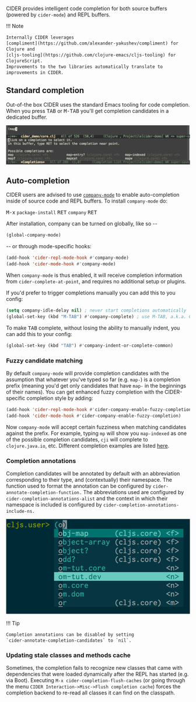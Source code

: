 CIDER provides intelligent code completion for both source buffers (powered by
`cider-mode`) and REPL buffers.

!!! Note

    Internally CIDER leverages
    [compliment](https://github.com/alexander-yakushev/compliment) for Clojure and
    [cljs-tooling](https://github.com/clojure-emacs/cljs-tooling) for ClojureScript.
    Improvements to the two libraries automatically translate to improvements in CIDER.

## Standard completion

Out-of-the box CIDER uses the standard Emacs tooling for code completion. When you
press <kbd>TAB</kbd> or <kbd>M-TAB</kbd> you'll get completion candidates in a
dedicated buffer.

![Code Completion](images/code_completion.png)

## Auto-completion

CIDER users are advised to use [`company-mode`](http://company-mode.github.io/)
to enable auto-completion inside of source code and REPL buffers.  To install
`company-mode` do:

<kbd>M-x</kbd> `package-install` <kbd>RET</kbd> `company` <kbd>RET</kbd>

After installation, company can be turned on  globally, like so --

```el
(global-company-mode)
```

-- or through mode-specific hooks:

```el
(add-hook 'cider-repl-mode-hook #'company-mode)
(add-hook 'cider-mode-hook #'company-mode)
```

When `company-mode` is thus enabled, it will receive completion information
from `cider-complete-at-point`, and requires no additional setup or plugins.

If you'd prefer to trigger completions manually you can add this to you config:

```el
(setq company-idle-delay nil) ; never start completions automatically
(global-set-key (kbd "M-TAB") #'company-complete) ; use M-TAB, a.k.a. C-M-i, as manual trigger
```

To make <kbd>TAB</kbd> complete, without losing the ability to manually indent,
you can add this to your config:

```el
(global-set-key (kbd "TAB") #'company-indent-or-complete-common)
```

### Fuzzy candidate matching

By default `company-mode` will provide completion candidates with the assumption
that whatever you've typed so far (e.g. `map-`) is a completion prefix (meaning
you'd get only candidates that have `map-` in the beginnings of their names).
You can get enhanced fuzzy completion with the CIDER-specific completion style
by adding:

```el
(add-hook 'cider-repl-mode-hook #'cider-company-enable-fuzzy-completion)
(add-hook 'cider-mode-hook #'cider-company-enable-fuzzy-completion)
```

Now `company-mode` will accept certain fuzziness when matching candidates
against the prefix. For example, typing `mp` will show you `map-indexed` as one
of the possible completion candidates, `cji` will complete to `clojure.java.io`,
etc. Different completion examples are
listed [here](https://github.com/alexander-yakushev/compliment/wiki/Examples).

### Completion annotations

Completion candidates will be annotated by default with an abbreviation
corresponding to their type, and (contextually) their namespace. The function
used to format the annotation can be configured by
`cider-annotate-completion-function.` The abbreviations used are configured by
`cider-completion-annotations-alist` and the context in which their namespace is
included is configured by `cider-completion-annotations-include-ns.`

![Completion Annotations](images/completion-annotations.png)

!!! Tip

    Completion annotations can be disabled by setting
    `cider-annotate-completion-candidates` to `nil`.

### Updating stale classes and methods cache

Sometimes, the completion fails to recognize new classes that came with
dependencies that were loaded dynamically after the REPL has started (e.g. via
Boot). Executing `M-x cider-completion-flush-caches` (or going through the menu
`CIDER Interaction->Misc->Flush completion cache`) forces the completion backend
to re-read all classes it can find on the classpath.
